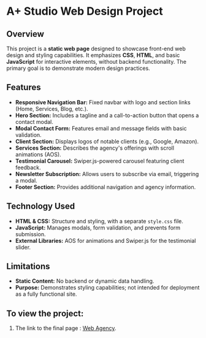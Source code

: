 # A+ Studio Web Design Project

## Overview
This project is a **static web page** designed to showcase front-end web design and styling capabilities. It emphasizes **CSS**, **HTML**, and basic **JavaScript** for interactive elements, without backend functionality. The primary goal is to demonstrate modern design practices.

## Features
- **Responsive Navigation Bar:** Fixed navbar with logo and section links (Home, Services, Blog, etc.).
- **Hero Section:** Includes a tagline and a call-to-action button that opens a contact modal.
- **Modal Contact Form:** Features email and message fields with basic validation.
- **Client Section:** Displays logos of notable clients (e.g., Google, Amazon).
- **Services Section:** Describes the agency's offerings with scroll animations (AOS).
- **Testimonial Carousel:** Swiper.js-powered carousel featuring client feedback.
- **Newsletter Subscription:** Allows users to subscribe via email, triggering a modal.
- **Footer Section:** Provides additional navigation and agency information.

## Technology Used
- **HTML & CSS:** Structure and styling, with a separate `style.css` file.
- **JavaScript:** Manages modals, form validation, and prevents form submission.
- **External Libraries:** AOS for animations and Swiper.js for the testimonial slider.

## Limitations
- **Static Content:** No backend or dynamic data handling.
- **Purpose:** Demonstrates styling capabilities; not intended for deployment as a fully functional site.

## To view the project:
1. The link to the final page : [Web Agency](https://nathbecode.github.io/WEB-agency/).

